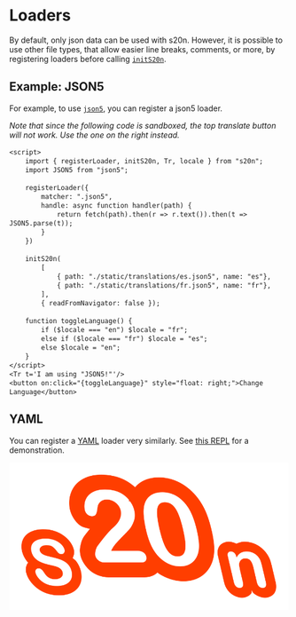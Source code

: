 # Loaders

By default, only json data can be used with s20n.
However, it is possible to use other file types, that allow easier line breaks,
comments, or more, by registering loaders before calling [`initS20n`](./initS20n).

## Example: JSON5

For example, to use [`json5`](https://json5.org/), you can register a json5 loader.

*Note that since the following code is sandboxed, the top translate button will not work. Use the one on the right instead.*

```example
<script>
    import { registerLoader, initS20n, Tr, locale } from "s20n";
    import JSON5 from "json5";

    registerLoader({
        matcher: ".json5",
        handle: async function handler(path) {
            return fetch(path).then(r => r.text()).then(t => JSON5.parse(t));
        }
    })

    initS20n(
        [
            { path: "./static/translations/es.json5", name: "es"},
            { path: "./static/translations/fr.json5", name: "fr"},
        ],
        { readFromNavigator: false });

    function toggleLanguage() {
        if ($locale === "en") $locale = "fr";
        else if ($locale === "fr") $locale = "es";
        else $locale = "en";
    }
</script>
<Tr t='I am using "JSON5!"'/>
<button on:click="{toggleLanguage}" style="float: right;">Change Language</button>
```

## YAML

You can register a [YAML](https://en.wikipedia.org/wiki/YAML) loader very similarly. See [this REPL](https://svelte.dev/repl/cdb767b8be0041b8b23b2e6d8e4ecc5b?version=3.37.0) for a demonstration.

![S20n Icon](./static/s20n.svg "S20n Icon")
